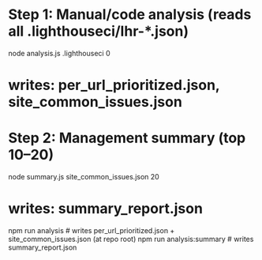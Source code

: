 # Step 1: Manual/code analysis (reads all .lighthouseci/lhr-*.json)
node analysis.js .lighthouseci 0
# writes: per_url_prioritized.json, site_common_issues.json

# Step 2: Management summary (top 10–20)
node summary.js site_common_issues.json 20
# writes: summary_report.json


npm run analysis        # writes per_url_prioritized.json + site_common_issues.json (at repo root)
npm run analysis:summary  # writes summary_report.json
